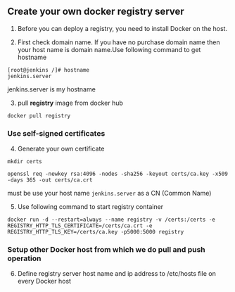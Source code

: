 ## Create your own docker registry server

1. Before you can deploy a registry, you need to install Docker on the host.

2. First check domain name. If you have no purchase domain name then your host name is domain name.Use following command to get hostname
```
[root@jenkins /]# hostname
jenkins.server
```
jenkins.server is my hostname

3. pull **registry** image from docker hub
```
docker pull registry
```

### Use self-signed certificates

4. Generate your own certificate
```
mkdir certs

openssl req -newkey rsa:4096 -nodes -sha256 -keyout certs/ca.key -x509 -days 365 -out certs/ca.crt
```
must be use your host name ```jenkins.server``` as a CN (Common Name)

5. Use following command to start registry container
```
docker run -d --restart=always --name registry -v /certs:/certs -e REGISTRY_HTTP_TLS_CERTIFICATE=/certs/ca.crt -e REGISTRY_HTTP_TLS_KEY=/certs/ca.key -p5000:5000 registry
```

### Setup other Docker host from which we do pull and push operation

6. Define registry server host name and ip address to /etc/hosts file on every Docker host
